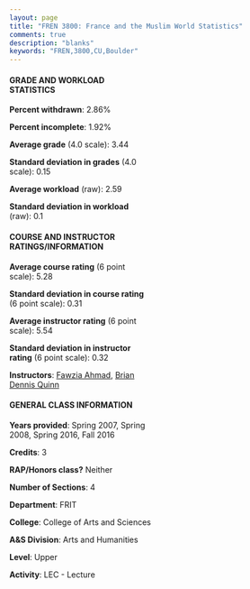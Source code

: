 ```yaml
---
layout: page
title: "FREN 3800: France and the Muslim World Statistics"
comments: true
description: "blanks"
keywords: "FREN,3800,CU,Boulder"
---
```

<head>
<script src="https://ajax.googleapis.com/ajax/libs/jquery/2.1.3/jquery.min.js"></script>
<script src="https://dl.dropboxusercontent.com/s/pc42nxpaw1ea4o9/highcharts.js?dl=0"></script>
<!-- <script src="../assets/js/highcharts.js"></script> -->
<style type="text/css">@font-face {
	font-family: "Bebas Neue";
	src: url(https://www.filehosting.org/file/details/544349/BebasNeue Regular.otf) format("opentype");
	}
	h1.Bebas { 
		font-family: "Bebas Neue", Verdana, Tahoma;
	}
</style>
</head>
<body>
	<div id="container" style="float: right; width: 45%; height: 88%; margin-left: 2.5%; margin-right: 2.5%;"></div>
	<script language="JavaScript">
		$(document).ready(function() {
		var chart = {type: 'column'};
		var title = {text: 'Grade Distribution'};
		var xAxis = {categories: ['A','B','C','D','F'],crosshair: true};
		var yAxis = {min: 0,title: {text: 'Percentage'}};
		var tooltip = {headerFormat: '<center><b><span style="font-size:20px">{point.key}</span></b></center>',
		               pointFormat: '<td style="padding:0"><b>{point.y:.1f}%</b></td>',
		               footerFormat: '</table>',shared: true,useHTML: true};
		var plotOptions = {column: {pointPadding: 0.0,borderWidth: 0}};  
		var credits = {enabled: false};var series= [{name: 'Percent',data: [47.26,50.36,1.19,1.19,0.0,]}];
		var json = {};
		json.chart = chart;
		json.title = title;
		json.tooltip = tooltip;
		json.xAxis = xAxis;
		json.yAxis = yAxis;  
		json.series = series;
		json.plotOptions = plotOptions;  
		json.credits = credits;
		$('#container').highcharts(json);
	});
	</script>
</body>
			   
#### GRADE AND WORKLOAD STATISTICS

**Percent withdrawn**: 2.86%

**Percent incomplete**: 1.92%

**Average grade** (4.0 scale): 3.44

**Standard deviation in grades** (4.0 scale): 0.15

**Average workload** (raw): 2.59

**Standard deviation in workload** (raw): 0.1

#### COURSE AND INSTRUCTOR RATINGS/INFORMATION

**Average course rating** (6 point scale): 5.28

**Standard deviation in course rating** (6 point scale): 0.31

**Average instructor rating** (6 point scale): 5.54

**Standard deviation in instructor rating** (6 point scale): 0.32

**Instructors**: <a href='../../instructors/Fawzia_Ahmad'>Fawzia Ahmad</a>, <a href='../../instructors/Brian_Dennis_Quinn'>Brian Dennis Quinn</a>

#### GENERAL CLASS INFORMATION

**Years provided**: Spring 2007, Spring 2008, Spring 2016, Fall 2016

**Credits**: 3

**RAP/Honors class?** Neither

**Number of Sections**: 4

**Department**: FRIT

**College**: College of Arts and Sciences

**A&S Division**: Arts and Humanities

**Level**: Upper

**Activity**: LEC - Lecture
